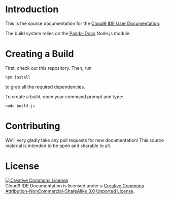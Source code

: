 # Introduction

This is the source documentation for the [Cloud9 IDE User Documentation](http://www.nodemanual.org). 

The build system relies on the [Panda-Docs](https://github.com/gjtorikian/panda-docs) Node.js module.

# Creating a Build

First, check out this repository. Then, run

    npm install
    
to grab all the required dependencies.


To create a build, open your command prompt and type:

    node build.js

# Contributing

We'll very gladly take any pull requests for new documentation! This source material is intended to be open and sharable to all. 

# License

<a rel="license" href="http://creativecommons.org/licenses/by-nc-sa/3.0/"><img alt="Creative Commons License" style="border-width:0" src="http://i.creativecommons.org/l/by-nc-sa/3.0/88x31.png" /></a><br /><span xmlns:dct="http://purl.org/dc/terms/" href="http://purl.org/dc/dcmitype/Text" property="dct:title" rel="dct:type">Cloud9 IDE Documentation</span> is licensed under a <a rel="license" href="http://creativecommons.org/licenses/by-nc-sa/3.0/">Creative Commons Attribution-NonCommercial-ShareAlike 3.0 Unported License</a>.